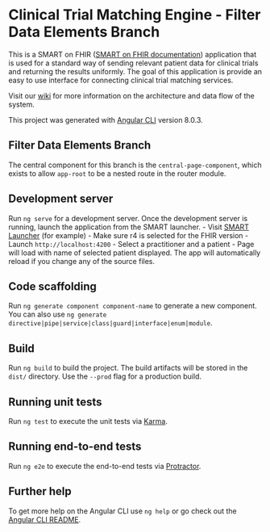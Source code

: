 # Clinical Trial Matching Engine - Filter Data Elements Branch

This is a SMART on FHIR ([SMART on FHIR documentation](https://docs.smarthealthit.org/)) application that is used for a standard way of sending relevant patient data for clinical trials and returning the results uniformly. The goal of this application is provide an easy to use interface for connecting clinical trial matching services.

Visit our [wiki](https://github.com/mcode/clinical-trial-matching-engine/wiki) for more information on the architecture and data flow of the system.

This project was generated with [Angular CLI](https://github.com/angular/angular-cli) version 8.0.3.

## Filter Data Elements Branch

The central component for this branch is the `central-page-component`, which exists to allow `app-root` to be a nested route in the router module.

## Development server

Run `ng serve` for a development server.
Once the development server is running, launch the application from the SMART launcher.
    - Visit [SMART Launcher](http://launch.smarthealthit.org) (for example)
    - Make sure r4 is selected for the FHIR version
    - Launch `http://localhost:4200`
    - Select a practitioner and a patient
    - Page will load with name of selected patient displayed. The app will automatically reload if you change any of the source files.

## Code scaffolding

Run `ng generate component component-name` to generate a new component. You can also use `ng generate directive|pipe|service|class|guard|interface|enum|module`.

## Build

Run `ng build` to build the project. The build artifacts will be stored in the `dist/` directory. Use the `--prod` flag for a production build.

## Running unit tests

Run `ng test` to execute the unit tests via [Karma](https://karma-runner.github.io).

## Running end-to-end tests

Run `ng e2e` to execute the end-to-end tests via [Protractor](http://www.protractortest.org/).

## Further help

To get more help on the Angular CLI use `ng help` or go check out the [Angular CLI README](https://github.com/angular/angular-cli/blob/master/README.md).
